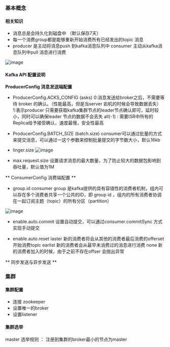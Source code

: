 

### 基本概念 

#### 相关知识

- 消息总是会持久化到磁盘中 （默认保存7天）
- 每一个消费group都是能够重新开始消费所有已经发出的topic 消息
- producer 是主动将消息push 到kafka消息队列中 consumer 主动从kafka消息队列中pull 消息进行消费



![image](https://user-images.githubusercontent.com/42650061/45919615-b38f8a00-beca-11e8-9ca1-c4186462591d.png)


#### Kafka API 配置说明

**ProducerConfig 消息发送端配置**

- ProducerConfig.ACKS_CONFIG (asks)
0:消息发送给broker之后，不需要等待 broker 的确认。（性能最高，但是当server 宕机的时候会导致数据丢失）
1:表示producer 只需要获取kafka集群节点的leader节点确认即可，延时较小，同时可以确保leader 节点的数据不会丢失
all(-1) : 需要ISR中所有的Replica给予接受确认，速度最慢，安全性最高 


- ProducerConfig.BATCH_SIZE (batch.size) 
consumer可以通过批量的方式来提交消息，可以通过一这个参数来控制批量提交的字节数大小，默认16kb 
- linger.size 
![image](https://user-images.githubusercontent.com/42650061/45919712-6ca29400-becc-11e8-8a5e-2655c0eed52b.png)

- max.request.size 
设置请求消息的最大数量，为了防止较大的数据包影响到吞吐量，默认值为1M 

** ConsumerConfig 消费端配置 **
- group.id 
consumer group 是kafka提供的具有容错性的消费者机制，组内可以存在多个消费者共享一个公共的ID，即 group id ，组内的所有消费者协调在一起订阅主题（topic）的所有分区（partition） 

![image](https://user-images.githubusercontent.com/42650061/45919750-f2beda80-becc-11e8-8dad-dced028555c4.png)

- enable.auto.commit
设置自动提交，可以通过consumer.commitSync 方式实现手动提交 

- enable.auto.reset
laster 新的消费者将会从其他的消费者最后消费的offerset开始消费topic 
earlist 新的消费者会从最早未消费过的消息进行消费 
none 新的消费者加入的时候，由于之前不存在offser 会抛出异常

** 同步发送与异步发送 **









### 集群 

#### 集群配置 
- 连接 zookeeper
- 设置唯一的broker 
- 设置listener

#### 集群选举
master 选举规则 ： 注册到集群的broker最小的节点为master


